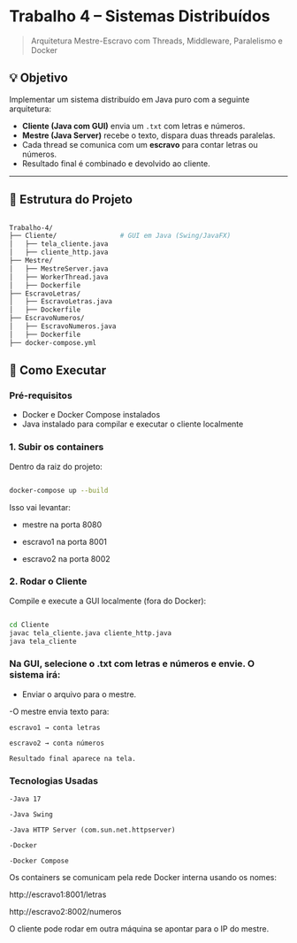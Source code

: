 # Trabalho 4 – Sistemas Distribuídos

> Arquitetura Mestre-Escravo com Threads, Middleware, Paralelismo e Docker

## 💡 Objetivo

Implementar um sistema distribuído em Java puro com a seguinte arquitetura:

- **Cliente (Java com GUI)** envia um `.txt` com letras e números.
- **Mestre (Java Server)** recebe o texto, dispara duas threads paralelas.
- Cada thread se comunica com um **escravo** para contar letras ou números.
- Resultado final é combinado e devolvido ao cliente.

---

## 🧱 Estrutura do Projeto

```bash

Trabalho-4/
├── Cliente/                # GUI em Java (Swing/JavaFX)
│   ├── tela_cliente.java
│   ├── cliente_http.java
├── Mestre/
│   ├── MestreServer.java
│   ├── WorkerThread.java
│   ├── Dockerfile
├── EscravoLetras/
│   ├── EscravoLetras.java
│   ├── Dockerfile
├── EscravoNumeros/
│   ├── EscravoNumeros.java
│   ├── Dockerfile
├── docker-compose.yml

```

## 🚀 Como Executar

### Pré-requisitos

- Docker e Docker Compose instalados
- Java instalado para compilar e executar o cliente localmente

### 1. Subir os containers

Dentro da raiz do projeto:

```bash

docker-compose up --build

```

Isso vai levantar:

- mestre na porta 8080

- escravo1 na porta 8001

- escravo2 na porta 8002

### 2. Rodar o Cliente

Compile e execute a GUI localmente (fora do Docker):

```bash

cd Cliente
javac tela_cliente.java cliente_http.java
java tela_cliente

```

### Na GUI, selecione o .txt com letras e números e envie. O sistema irá:

- Enviar o arquivo para o mestre.

 -O mestre envia texto para:

    escravo1 → conta letras

    escravo2 → conta números

    Resultado final aparece na tela.


### Tecnologias Usadas
    -Java 17

    -Java Swing

    -Java HTTP Server (com.sun.net.httpserver)

    -Docker

    -Docker Compose

Os containers se comunicam pela rede Docker interna usando os nomes:

http://escravo1:8001/letras

http://escravo2:8002/numeros

O cliente pode rodar em outra máquina se apontar para o IP do mestre.
